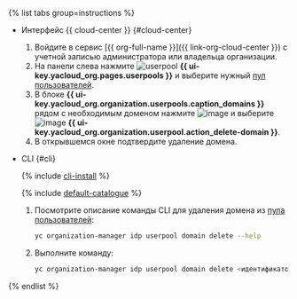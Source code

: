 {% list tabs group=instructions %}

- Интерфейс {{ cloud-center }} {#cloud-center}

  1. Войдите в сервис [{{ org-full-name }}]({{ link-org-cloud-center }}) с учетной записью администратора или владельца организации.
  1. На панели слева нажмите ![userpool](../../_assets/organization/userpool.svg) **{{ ui-key.yacloud_org.pages.userpools }}** и выберите нужный [пул пользователей](../../organization/concepts/user-pools.md).
  1. В блоке **{{ ui-key.yacloud_org.organization.userpools.caption_domains }}** рядом с необходимым доменом нажмите ![image](../../_assets/console-icons/ellipsis.svg) и выберите ![image](../../_assets/console-icons/trash-bin.svg) **{{ ui-key.yacloud_org.organization.userpool.action_delete-domain }}**.
  1. В открывшемся окне подтвердите удаление домена.

- CLI {#cli}

  {% include [cli-install](../cli-install.md) %}

  {% include [default-catalogue](../default-catalogue.md) %}

  1. Посмотрите описание команды CLI для удаления домена из [пула пользователей](../../organization/concepts/user-pools.md):

     ```bash
     yc organization-manager idp userpool domain delete --help
     ```

  1. Выполните команду:

     ```bash
     yc organization-manager idp userpool domain delete <идентификатор_пула> <домен>
     ```

{% endlist %}
